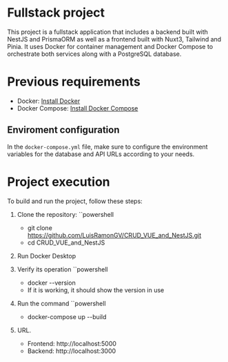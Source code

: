 # Fullstack project

This project is a fullstack application that includes a backend built with NestJS and PrismaORM as well as a frontend built with Nuxt3, Tailwind and Pinia. It uses Docker for container management and Docker Compose to orchestrate both services along with a PostgreSQL database.

# Previous requirements

- Docker: [Install Docker](https://docs.docker.com/get-docker/)
- Docker Compose: [Install Docker Compose](https://docs.docker.com/compose/install/)

## Enviroment configuration

In the `docker-compose.yml` file, make sure to configure the environment variables for the database and API URLs according to your needs.

# Project execution

To build and run the project, follow these steps:

1. Clone the repository:
   ``powershell
   - git clone https://github.com/LuisRamonGV/CRUD_VUE_and_NestJS.git
   - cd CRUD_VUE_and_NestJS

3. Run Docker Desktop

4. Verify its operation
   ``powershell
   - docker --version
   - If it is working, it should show the version in use

6. Run the command
   ``powershell
   - docker-compose up --build

8. URL.
   - Frontend: http://localhost:5000
   - Backend: http://localhost:3000 

